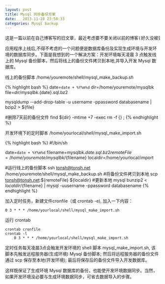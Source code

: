 ```yaml
---
layout: post
title: Mysql 同步备份方案
date:   2013-11-28 23:50:33
categories: Mysql backup
---
```


<pre class="reference">
这是一篇以前在自己博客写的旧文章，最近考虑要不要关闭以前的博客(好久没被更新过了 >_<)。 所以挑了一篇想留下的搬过来。
</pre>

应用程序上线后,不得不考虑的一个问题便是数据库备份及实现生成环境与开发环境的数据库同步。下面是我想到的一个解决方案：开发环境每天凌晨 3 点触发线上的 Mysql 备份脚本，然后将线上的备份文件拷贝到本地,并导入开发 Mysql 数据库。

线上的备份脚本 /home/youremote/shell/mysql\_make\_backup.sh

{% highlight bash %}
date=`date + %Y%m%d`
dir=/home/youremote/mysqlbk
file=${dir}/mysqlbk.${date}.sql.bz2
 
mysqldump --add-drop-table -u username -ppassword databasename | bzip2 > ${file}
 
#删除7天前的备份文件
find ${dir} -mtime +7 -exec rm -f {} \;
{% endhighlight %}

开发环境下的定时脚本 /home/yourlocal/shell/mysql\_make\_import.sh

{% highlight bash %}
#!/bin/sh
 
date=`date + %Y%m%d`
filename=mysqlbk.${date}.sql.bz2
remoteFile=/home/youremote/mysqlbk/${filename}
localdir=/home/yourlocal/import
 
#运行线上的备份脚本
ssh tonsh@tonsh.net /home/youremote/shell/mysql_make_backup.sh
#将备份文件拷贝到本地
scp tonsh@tonsh.net:${remoteFile} ${localdir}
#更新本地 mysql
bunzip2 < ${localdir}/${filename} | mysql -uusername -ppassword databasename
{% endhighlight %}

加入定时任务，新建文件cronfile（或 crontab -e), 加入一下内容：

```
0 3 * * * /home/yourlocal/shell/mysql_make_import.sh
```

运行 crontab

```
crontab cronfile
crontab -l
    0 3 * * * /home/yourlocal/shell/mysql_make_import.sh
```

定时任务每天凌晨3点会触发开发环境的 shell 脚本 mysql\_make\_import.sh, 该脚本先触发远程服务器(生成环境) Mysql 备份脚本; 然后将远程服务器的备份文件通过 scp 保存至本地(开发环境); 最后将保存后的备份文件导入开发数据库。

这样既保证了生成环境 Mysql 数据库的备份，也能使开发环境数据同步。当然，如果开发环境没必要与生成环境数据同步，可省去数据导入的步骤。
